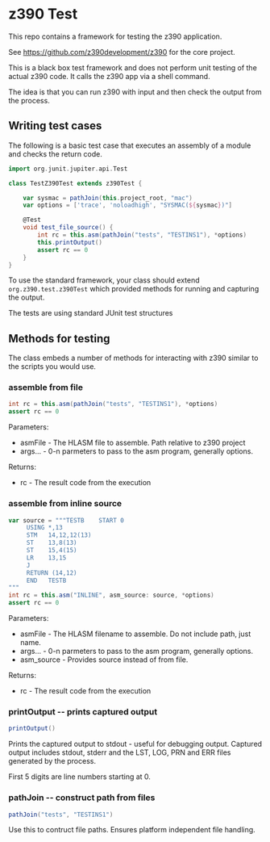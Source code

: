 # z390 Test

This repo contains a framework for testing the z390 application.

See <https://github.com/z390development/z390> for the core project.

This is a black box test framework and does not perform unit testing
of the actual z390 code. It calls the z390 app via a shell command.

The idea is that you can run z390 with input and then check the output 
from the process.

## Writing test cases

The following is a basic test case that executes an assembly of a
module and checks the return code.

```groovy
import org.junit.jupiter.api.Test

class TestZ390Test extends z390Test {

    var sysmac = pathJoin(this.project_root, "mac")
    var options = ['trace', 'noloadhigh', "SYSMAC(${sysmac})"]

    @Test
    void test_file_source() {
        int rc = this.asm(pathJoin("tests", "TESTINS1"), *options)
        this.printOutput()
        assert rc == 0
    }
}
```

To use the standard framework, your class should extend `org.z390.test.z390Test`
which provided methods for running and capturing the output.

The tests are using standard JUnit test structures

## Methods for testing

The class embeds a number of methods for interacting with z390 similar
to the scripts you would use.

### assemble from file

```groovy
int rc = this.asm(pathJoin("tests", "TESTINS1"), *options)
assert rc == 0
```
Parameters:
* asmFile - The HLASM file to assemble. Path relative to z390 project
* args... - 0-n parmeters to pass to the asm program, generally options.

Returns:
* rc - The result code from the execution

### assemble from inline source

```groovy
var source = """TESTB    START 0
     USING *,13
     STM   14,12,12(13)
     ST    13,8(13)
     ST    15,4(15)
     LR    13,15
     J
     RETURN (14,12)
     END   TESTB
"""
int rc = this.asm("INLINE", asm_source: source, *options)
assert rc == 0
```
Parameters:
* asmFile - The HLASM filename to assemble. Do not include path, just name.
* args... - 0-n parmeters to pass to the asm program, generally options.
* asm_source -  Provides source instead of from file.

Returns:
* rc - The result code from the execution


### printOutput -- prints captured output

```groovy
printOutput()
```
Prints the captured output to stdout - useful for debugging output.
Captured output includes stdout, stderr and the LST, LOG, PRN and ERR files
generated by the process.

First 5 digits are line numbers starting at 0.

### pathJoin -- construct path from files

```groovy
pathJoin("tests", "TESTINS1")
```

Use this to contruct file paths. Ensures platform independent 
file handling.
